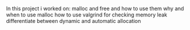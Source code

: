 In this project i worked on:
malloc and free and how to use them
why and when to use malloc
how to use valgrind for checking memory leak
differentiate between dynamic and automatic allocation
